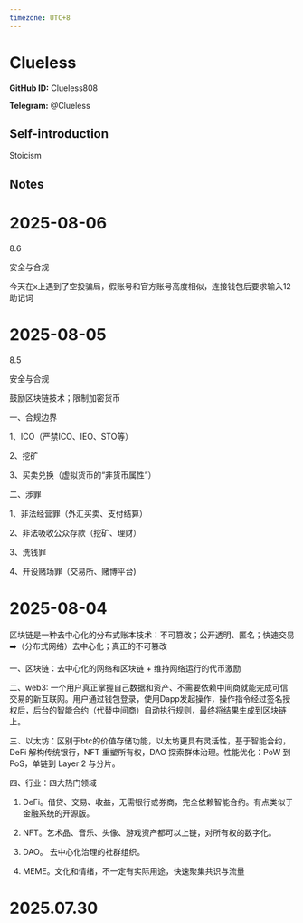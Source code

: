 ```yaml
---
timezone: UTC+8
---
```


# Clueless

**GitHub ID:** Clueless808

**Telegram:** @Clueless

## Self-introduction

Stoicism

## Notes

<!-- Content_START -->
# 2025-08-06

8.6

安全与合规

今天在x上遇到了空投骗局，假账号和官方账号高度相似，连接钱包后要求输入12助记词

# 2025-08-05

8.5

安全与合规

鼓励区块链技术；限制加密货币

一、合规边界

1、ICO（严禁ICO、IEO、STO等）

2、挖矿

3、买卖兑换（虚拟货币的“非货币属性”）

二、涉罪

1、非法经营罪（外汇买卖、支付结算）

2、非法吸收公众存款（挖矿、理财）

3、洗钱罪

4、开设赌场罪（交易所、赌博平台)

# 2025-08-04

区块链是一种去中心化的分布式账本技术：不可篡改；公开透明、匿名；快速交易 ➡️（分布式网络）去中心化；真正的不可篡改

一、区块链：去中心化的网络和区块链 + 维持网络运行的代币激励

二、web3: 一个用户真正掌握自己数据和资产、不需要依赖中间商就能完成可信交易的新互联网。用户通过钱包登录，使用Dapp发起操作，操作指令经过签名授权后，后台的智能合约（代替中间商）自动执行规则，最终将结果生成到区块链上。

三、以太坊：区别于btc的价值存储功能，以太坊更具有灵活性，基于智能合约，DeFi 解构传统银行，NFT 重塑所有权，DAO 探索群体治理。性能优化：PoW 到PoS，单链到 Layer 2 与分片。

四、行业：四大热门领域

 1. DeFi。借贷、交易、收益，无需银行或券商，完全依赖智能合约。有点类似于金融系统的开源版。

 2. NFT。艺术品、音乐、头像、游戏资产都可以上链，对所有权的数字化。

 3. DAO。 去中心化治理的社群组织。

 4. MEME。文化和情绪，不一定有实际用途，快速聚集共识与流量


# 2025.07.30


<!-- Content_END -->
